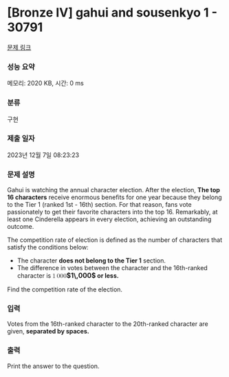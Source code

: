 # [Bronze IV] gahui and sousenkyo 1 - 30791 

[문제 링크](https://www.acmicpc.net/problem/30791) 

### 성능 요약

메모리: 2020 KB, 시간: 0 ms

### 분류

구현

### 제출 일자

2023년 12월 7일 08:23:23

### 문제 설명

<p>Gahui is watching the annual character election. After the election, <strong>The top 16 characters</strong> receive enormous benefits for one year because they belong to the Tier 1 (ranked 1st - 16th) section. For that reason, fans vote passionately to get their favorite characters into the top 16. Remarkably, at least one Cinderella appears in every election, achieving an outstanding outcome.</p>

<p>The competition rate of election is defined as the number of characters that satisfy the conditions below:</p>

<ul>
	<li>The character <strong>does not belong to the Tier 1</strong> section.</li>
	<li>The difference in votes between the character and the 16th-ranked character is<strong> <mjx-container class="MathJax" jax="CHTML" style="font-size: 109%; position: relative;"><mjx-math class="MJX-TEX" aria-hidden="true"><mjx-mn class="mjx-n"><mjx-c class="mjx-c31"></mjx-c></mjx-mn><mjx-mstyle><mjx-mspace style="width: 0.167em;"></mjx-mspace></mjx-mstyle><mjx-mn class="mjx-n"><mjx-c class="mjx-c30"></mjx-c><mjx-c class="mjx-c30"></mjx-c><mjx-c class="mjx-c30"></mjx-c></mjx-mn></mjx-math><mjx-assistive-mml unselectable="on" display="inline"><math xmlns="http://www.w3.org/1998/Math/MathML"><mn>1</mn><mstyle scriptlevel="0"><mspace width="0.167em"></mspace></mstyle><mn>000</mn></math></mjx-assistive-mml><span aria-hidden="true" class="no-mathjax mjx-copytext">$1\,000$</span></mjx-container> or less.</strong></li>
</ul>

<p>Find the competition rate of the election.</p>

### 입력 

 <p>Votes from the 16th-ranked character to the 20th-ranked character are given, <strong>separated by spaces.</strong></p>

### 출력 

 <p>Print the answer to the question.</p>

